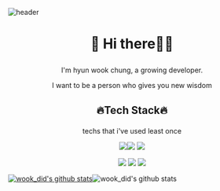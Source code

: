 
![header](https://capsule-render.vercel.app/api?type=waving&color=auto&height=300&section=header&text=hyunwook%20chung&fontSize=80&align="center")

 
# <p align="center"> 🥷 Hi there🥷🏿</p>
<p align="center"> I'm hyun wook chung, a growing developer. </p>
<p align="center"> I want to be a person who gives you new wisdom</p>


 ## <p align="center"> 🔥Tech Stack🔥</p>

<p align="center">techs that i've used least once</p>

 <p align="center">
 <img src="https://img.shields.io/badge/HTML5-E34F26?style=for-the-badge&logo=HTML5&logoColor=white"><img src="https://img.shields.io/badge/CSS3-1572B6?style=for-the-badge&logo=CSS3&logoColor=white"> <img src="https://img.shields.io/badge/JavaScript-F7DF1E?style=for-the-badge&logo=JavaScript&logoColor=white">
</p>

 <p align="center">
<img src="https://img.shields.io/badge/React-61DAFB?style=for-the-badge&logo=React&logoColor=white">  <img src="https://img.shields.io/badge/TypeScript-3178C6?style=for-the-badge&logo=TypeScript&logoColor=white">
  <img src="https://img.shields.io/badge/Next.js-000000?style=for-the-badge&logo=Next.js&logoColor=white">
</p>

 [![wook_did's github stats](https://github-readme-stats.vercel.app/api/top-langs/?username=hyunwookchung&show_icons=true&hide_border=true&title_color=004386&icon_color=004386&layout=compact)](https://github.com/wook_did)![wook_did's github stats](https://github-readme-stats.vercel.app/api?username=hyunwookchung&show_icons=true)








